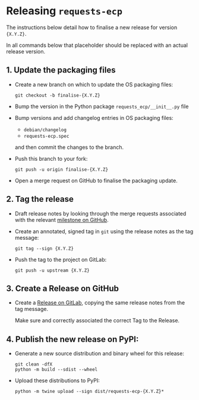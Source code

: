 # Releasing `requests-ecp`

The instructions below detail how to finalise a new release
for version `{X.Y.Z}`.

In all commands below that placeholder should be replaced
with an actual release version.

## 1. Update the packaging files

-   Create a new branch on which to update the OS packaging files:

    ```shell
    git checkout -b finalise-{X.Y.Z}
    ```

-   Bump the version in the Python package `requests_ecp/__init__.py` file

-   Bump versions and add changelog entries in OS packaging files:

    - `debian/changelog`
    - `requests-ecp.spec`

    and then commit the changes to the branch.

-   Push this branch to your fork:

    ```shell
    git push -u origin finalise-{X.Y.Z}
    ```

-   Open a merge request on GitHub to finalise the packaging update.

## 2. Tag the release

-   Draft release notes by looking through the merge requests associated
    with the relevant
    [milestone on GitHub](https://github.com/duncanmmacleod/requests-ecp/milestones).

-   Create an annotated, signed tag in `git` using the release notes
    as the tag message:

    ```shell
    git tag --sign {X.Y.Z}
    ```

-   Push the tag to the project on GitLab:

    ```shell
    git push -u upstream {X.Y.Z}
    ```

## 3. Create a Release on GitHub

-   Create a
    [Release on GitLab](https://github.com/duncanmmacleod/requests-ecp/releases/new),
    copying the same release notes from the tag message.

    Make sure and correctly associated the correct Tag to the Release.

## 4. Publish the new release on PyPI:

-   Generate a new source distribution and binary wheel for this release:

    ```shell
    git clean -dfX
    python -m build --sdist --wheel
    ```

-   Upload these distributions to PyPI:

    ```shell
    python -m twine upload --sign dist/requests-ecp-{X.Y.Z}*
    ```
